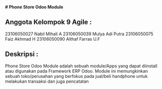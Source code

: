 **# Phone Store Odoo Module**

## Anggota Kelompok 9 Agile :
23106050027     Nabil Mihali A
23106050039     Mulya Adi Putra
23106050075     Faiz Akhmad H
23106050090     Althaf Farras U.F

## Deskripsi :
Phone Store Odoo Module adalah sebuah module/Apps yang dapat diinstall atau digunakan pada Framework ERP Odoo. Module ini memungkinkan sebuah toko/perusahan yang berfokus pada jual/beli handphone untuk melakukan transaksi dan juga pencatatan


